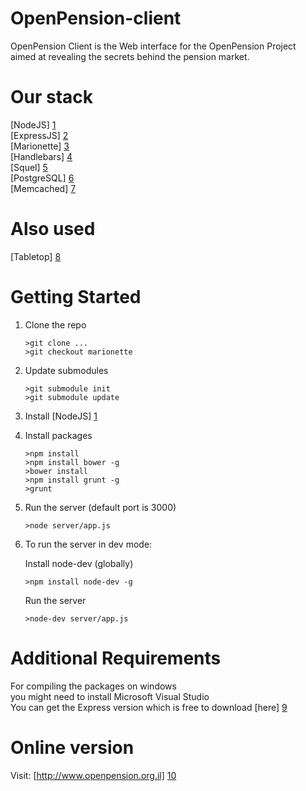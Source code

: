 OpenPension-client
==================

OpenPension Client is the Web interface for the OpenPension Project  
aimed at revealing the secrets behind the pension market.


Our stack
=========
[NodeJS] [1]  
[ExpressJS] [2]  
[Marionette] [3]  
[Handlebars] [4]  
[Squel] [5]  
[PostgreSQL] [6]  
[Memcached] [7]

Also used
===============  
[Tabletop] [8]

Getting Started
===============
1.  Clone the repo

        >git clone ...
        >git checkout marionette
2.  Update submodules               
        
        >git submodule init 
        >git submodule update
3.  Install [NodeJS] [1]
4.  Install packages
        
        >npm install
        >npm install bower -g
        >bower install
        >npm install grunt -g
        >grunt

5.  Run the server (default port is 3000)

        >node server/app.js 

6.  To run the server in dev mode:

	Install node-dev (globally)

        >npm install node-dev -g
    Run the server

        >node-dev server/app.js

  [1]: http://nodejs.org/        "NodeJS"
  [2]: http://expressjs.com/  "ExpressJS"
  [3]: http://marionettejs.com/    "Marionette"
  [4]: http://handlebarsjs.com/ "Handlebars"
  [5]: https://hiddentao.github.io/squel/ "Squel"
  [6]: http://www.postgresql.org/download/ "PostgreSQL"
  [7]: http://memcached.org/ "Memcached"
  [8]: https://github.com/jsoma/tabletop "Tabletop"

Additional Requirements
===========

For compiling the packages on windows  
you might need to install Microsoft Visual Studio  
You can get the Express version which is free to download [here] [9]


  [9]: http://www.microsoft.com/visualstudio/eng/downloads#d-cpp-2010-express "VS Express"

Online version
===========
Visit: [http://www.openpension.org.il] [10]

  [10]: http://www.openpension.org.il
